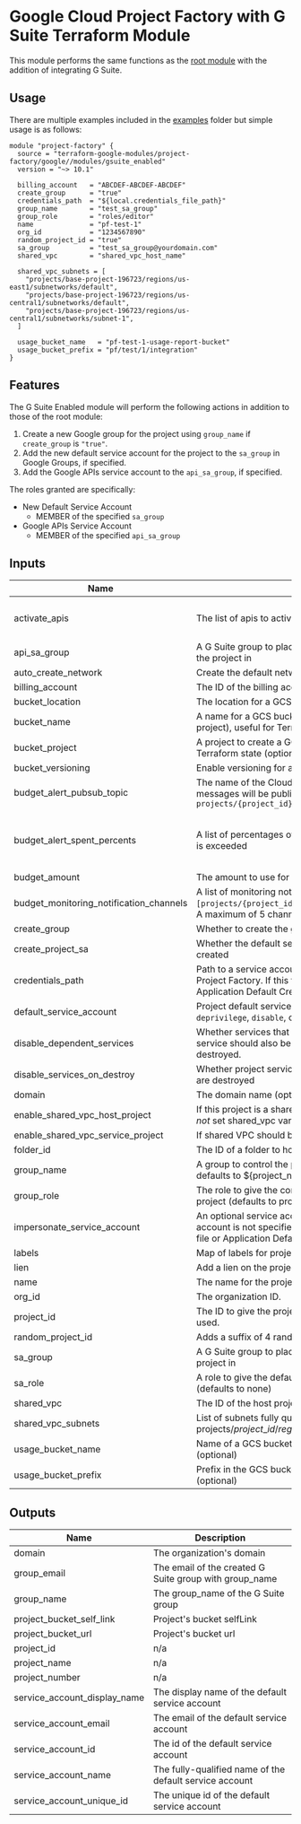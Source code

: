 # Google Cloud Project Factory with G Suite Terraform Module

This module performs the same functions as the
[root module][root-module] with the addition of integrating G Suite.

## Usage

There are multiple examples included in the [examples] folder but simple usage is as follows:

```hcl
module "project-factory" {
  source = "terraform-google-modules/project-factory/google//modules/gsuite_enabled"
  version = "~> 10.1"

  billing_account   = "ABCDEF-ABCDEF-ABCDEF"
  create_group      = "true"
  credentials_path  = "${local.credentials_file_path}"
  group_name        = "test_sa_group"
  group_role        = "roles/editor"
  name              = "pf-test-1"
  org_id            = "1234567890"
  random_project_id = "true"
  sa_group          = "test_sa_group@yourdomain.com"
  shared_vpc        = "shared_vpc_host_name"

  shared_vpc_subnets = [
    "projects/base-project-196723/regions/us-east1/subnetworks/default",
    "projects/base-project-196723/regions/us-central1/subnetworks/default",
    "projects/base-project-196723/regions/us-central1/subnetworks/subnet-1",
  ]

  usage_bucket_name   = "pf-test-1-usage-report-bucket"
  usage_bucket_prefix = "pf/test/1/integration"
}
```

## Features

The G Suite Enabled module will perform the following actions in
addition to those of the root module:

1. Create a new Google group for the project using `group_name` if
   `create_group` is `"true"`.
1. Add the new default service account for the project to the
   `sa_group` in Google Groups, if specified.
1. Add the Google APIs service account to the `api_sa_group`,
   if specified.

The roles granted are specifically:

- New Default Service Account
  - MEMBER of the specified `sa_group`
- Google APIs Service Account
  - MEMBER of the specified `api_sa_group`

<!-- BEGINNING OF PRE-COMMIT-TERRAFORM DOCS HOOK -->
## Inputs

| Name | Description | Type | Default | Required |
|------|-------------|------|---------|:--------:|
| activate\_apis | The list of apis to activate within the project | `list(string)` | <pre>[<br>  "compute.googleapis.com"<br>]</pre> | no |
| api\_sa\_group | A G Suite group to place the Google APIs Service Account for the project in | `string` | `""` | no |
| auto\_create\_network | Create the default network | `string` | `"false"` | no |
| billing\_account | The ID of the billing account to associate this project with | `any` | n/a | yes |
| bucket\_location | The location for a GCS bucket to create (optional) | `string` | `""` | no |
| bucket\_name | A name for a GCS bucket to create (in the bucket\_project project), useful for Terraform state (optional) | `string` | `""` | no |
| bucket\_project | A project to create a GCS bucket (bucket\_name) in, useful for Terraform state (optional) | `string` | `""` | no |
| bucket\_versioning | Enable versioning for a GCS bucket to create (optional) | `bool` | `false` | no |
| budget\_alert\_pubsub\_topic | The name of the Cloud Pub/Sub topic where budget related messages will be published, in the form of `projects/{project_id}/topics/{topic_id}` | `string` | `null` | no |
| budget\_alert\_spent\_percents | A list of percentages of the budget to alert on when threshold is exceeded | `list(number)` | <pre>[<br>  0.5,<br>  0.7,<br>  1<br>]</pre> | no |
| budget\_amount | The amount to use for a budget alert | `number` | `null` | no |
| budget\_monitoring\_notification\_channels | A list of monitoring notification channels in the form `[projects/{project_id}/notificationChannels/{channel_id}]`. A maximum of 5 channels are allowed. | `list(string)` | `[]` | no |
| create\_group | Whether to create the group or not | `bool` | `false` | no |
| create\_project\_sa | Whether the default service account for the project shall be created | `bool` | `true` | no |
| credentials\_path | Path to a service account credentials file with rights to run the Project Factory. If this file is absent Terraform will fall back to Application Default Credentials. | `string` | `""` | no |
| default\_service\_account | Project default service account setting: can be one of `delete`, `deprivilege`, `disable`, or `keep`. | `string` | `"disable"` | no |
| disable\_dependent\_services | Whether services that are enabled and which depend on this service should also be disabled when this service is destroyed. | `string` | `"true"` | no |
| disable\_services\_on\_destroy | Whether project services will be disabled when the resources are destroyed | `string` | `"true"` | no |
| domain | The domain name (optional). | `string` | `""` | no |
| enable\_shared\_vpc\_host\_project | If this project is a shared VPC host project. If true, you must *not* set shared\_vpc variable. Default is false. | `bool` | `false` | no |
| enable\_shared\_vpc\_service\_project | If shared VPC should be used | `bool` | `false` | no |
| folder\_id | The ID of a folder to host this project | `string` | `""` | no |
| group\_name | A group to control the project by being assigned group\_role - defaults to ${project\_name}-editors | `string` | `""` | no |
| group\_role | The role to give the controlling group (group\_name) over the project (defaults to project editor) | `string` | `"roles/editor"` | no |
| impersonate\_service\_account | An optional service account to impersonate. If this service account is not specified, Terraform will fall back to credential file or Application Default Credentials. | `string` | `""` | no |
| labels | Map of labels for project | `map(string)` | `{}` | no |
| lien | Add a lien on the project to prevent accidental deletion | `string` | `"false"` | no |
| name | The name for the project | `any` | n/a | yes |
| org\_id | The organization ID. | `any` | n/a | yes |
| project\_id | The ID to give the project. If not provided, the `name` will be used. | `string` | `""` | no |
| random\_project\_id | Adds a suffix of 4 random characters to the `project_id` | `string` | `"false"` | no |
| sa\_group | A G Suite group to place the default Service Account for the project in | `string` | `""` | no |
| sa\_role | A role to give the default Service Account for the project (defaults to none) | `string` | `""` | no |
| shared\_vpc | The ID of the host project which hosts the shared VPC | `string` | `""` | no |
| shared\_vpc\_subnets | List of subnets fully qualified subnet IDs (ie. projects/$project\_id/regions/$region/subnetworks/$subnet\_id) | `list(string)` | `[]` | no |
| usage\_bucket\_name | Name of a GCS bucket to store GCE usage reports in (optional) | `string` | `""` | no |
| usage\_bucket\_prefix | Prefix in the GCS bucket to store GCE usage reports in (optional) | `string` | `""` | no |

## Outputs

| Name | Description |
|------|-------------|
| domain | The organization's domain |
| group\_email | The email of the created G Suite group with group\_name |
| group\_name | The group\_name of the G Suite group |
| project\_bucket\_self\_link | Project's bucket selfLink |
| project\_bucket\_url | Project's bucket url |
| project\_id | n/a |
| project\_name | n/a |
| project\_number | n/a |
| service\_account\_display\_name | The display name of the default service account |
| service\_account\_email | The email of the default service account |
| service\_account\_id | The id of the default service account |
| service\_account\_name | The fully-qualified name of the default service account |
| service\_account\_unique\_id | The unique id of the default service account |

<!-- END OF PRE-COMMIT-TERRAFORM DOCS HOOK -->

[examples]: ../../examples/
[root-module]: ../../README.md
